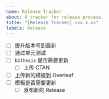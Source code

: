 ```yaml
---
name: Release Tracker
about: A tracker for release process.
title: "[Release Tracker] <vx.x.x>"
labels: Release
---
```


- [ ] 提升版本号到最新
- [ ] 通过单元测试
- [ ] `bithesis` 是否需要更新
  - [ ] 上传 CTAN
- [ ] 上传新的模板到 Overleaf
- [ ] 模板是否需要更新
  - [ ] 发布新的 Release
